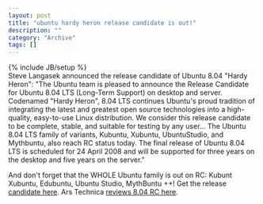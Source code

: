 ```yaml
--- 
layout: post 
title: "ubuntu hardy heron release candidate is out!"
description: ""
category: "Archive"
tags: []
---
```

{% include JB/setup %}  
Steve Langasek announced the release candidate of Ubuntu 8.04 "Hardy Heron":
 "The Ubuntu team is pleased to announce the Release Candidate for Ubuntu 8.04 LTS (Long-Term Support) on desktop and server. Codenamed "Hardy Heron", 8.04 LTS continues Ubuntu's proud tradition of integrating the latest and greatest open source technologies into a high-quality, easy-to-use Linux distribution. We consider this release candidate to be complete, stable, and suitable for testing by any user... The Ubuntu 8.04 LTS family of variants, Kubuntu, Xubuntu, UbuntuStudio, and Mythbuntu, also reach RC status today. The final release of Ubuntu 8.04 LTS is scheduled for 24 April 2008 and will be supported for three years on the desktop and five years on the server."

And don't forget that the WHOLE Ubuntu family is out on RC: Kubunt Xubuntu, Edubuntu, Ubuntu Studio, MythBuntu ++!
 Get the release <a href="http://releases.ubuntu.com/releases/8.04/ubuntu-8.04-rc-desktop-i386.iso">candidate here</a>.
Ars Technica <a href="http://arstechnica.com/news.ars/post/20080202-first-look-ubuntu-8-04-hardy-heron-alpha-4.html">reviews 8.04 RC here</a>.
